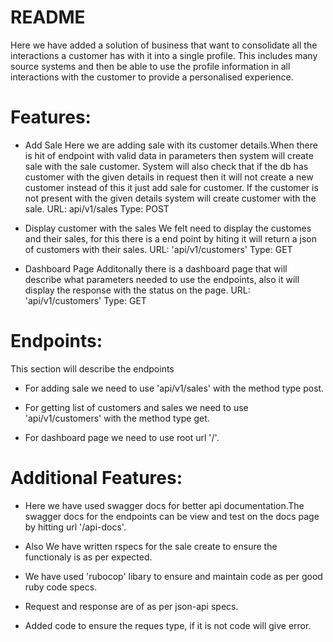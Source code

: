 # README

Here we have added a solution of business that want to consolidate all the interactions a customer   has with it into a single profile. This includes many source systems and  then be able to use the profile information in all interactions with the customer to provide a personalised experience. 

# Features: 
* Add Sale 
Here we are adding sale with its customer details.When there is hit of endpoint with valid data in parameters then system will create sale with the sale customer. 
System will also check that if the db has customer with the given details in request then it will not create a new customer instead of this it just add sale for customer. 
If the customer is not present with the given details system will create customer with the sale. 
URL: api/v1/sales 
Type: POST 

* Display customer with the sales 
We felt need to display the customes and their sales, for this there is a end point by hiting it will return a json of customers with their sales. 
URL: 'api/v1/customers' 
Type: GET 

* Dashboard Page 
Additonally there is a dashboard page that will describe what parameters needed to use the endpoints, also it will display the response with the status on the page. 
URL: 'api/v1/customers' 
Type: GET 

# Endpoints: 
This section will describe the endpoints 

* For adding sale we need to use 'api/v1/sales' with the method type post. 

* For getting list of customers and sales we need to use 'api/v1/customers' with the method type get. 

* For dashboard page we need to use root url '/'.

# Additional Features: 

* Here we have used swagger docs for better api documentation.The swagger docs for the endpoints can be view and test on the docs page by hitting url '/api-docs'. 

* Also We have written rspecs for the sale create to ensure the functionaly is as per expected. 

* We have used 'rubocop' libary to ensure and maintain code as per good ruby code specs. 

* Request and response are of as per json-api specs. 

* Added code to ensure the reques type, if it is not code will give error. 
